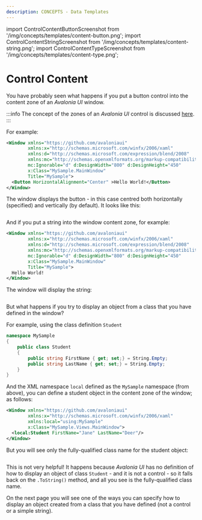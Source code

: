 ```yaml
---
description: CONCEPTS - Data Templates
---
```


import ControlContentButtonScreenshot from '/img/concepts/templates/content-button.png';
import ControlContentStringScreenshot from '/img/concepts/templates/content-string.png';
import ControlContentTypeScreenshot from '/img/concepts/templates/content-type.png';

# Control Content

You have probably seen what happens if you put a button control into the content zone of an _Avalonia UI_ window.

:::info
The concept of the zones of an _Avalonia UI_ control is discussed [here](../layout/layout-zones).
:::

For example:

```xml
<Window xmlns="https://github.com/avaloniaui"
        xmlns:x="http://schemas.microsoft.com/winfx/2006/xaml"
        xmlns:d="http://schemas.microsoft.com/expression/blend/2008"
        xmlns:mc="http://schemas.openxmlformats.org/markup-compatibility/2006"
        mc:Ignorable="d" d:DesignWidth="800" d:DesignHeight="450"
        x:Class="MySample.MainWindow"
        Title="MySample">
  <Button HorizontalAlignment="Center" >Hello World!</Button>
</Window>
```

The window displays the button - in this case centred both horizontally (specified) and vertically (by default). It looks like this:

<img src={ControlContentButtonScreenshot} alt=""/>

And if you put a string into the window content zone, for example:

```xml
<Window xmlns="https://github.com/avaloniaui"
        xmlns:x="http://schemas.microsoft.com/winfx/2006/xaml"
        xmlns:d="http://schemas.microsoft.com/expression/blend/2008"
        xmlns:mc="http://schemas.openxmlformats.org/markup-compatibility/2006"
        mc:Ignorable="d" d:DesignWidth="800" d:DesignHeight="450"
        x:Class="MySample.MainWindow"
        Title="MySample">
  Hello World!
</Window>
```

The window will display the string:

<img src={ControlContentStringScreenshot} alt=""/>

But what happens if you try to display an object from a class that you have defined in the window?

For example, using the class definition `Student`

```csharp
namespace MySample
{
    public class Student
    {
        public string FirstName { get; set;} = String.Empty;
        public string LastName { get; set;} = String.Empty;
    }
}
```

And the XML namespace `local` defined as the `MySample` namespace (from above), you can define a student object in the content zone of the window; as follows:

```xml
<Window xmlns="https://github.com/avaloniaui"
        xmlns:x="http://schemas.microsoft.com/winfx/2006/xaml"
        xmlns:local="using:MySample"
        x:Class="MySample.Views.MainWindow">
  <local:Student FirstName="Jane" LastName="Deer"/>
</Window>
```

But you will see only the fully-qualified class name for the student object:

<img src={ControlContentTypeScreenshot} alt=""/>

This is not very helpful! It happens because _Avalonia UI_ has no definition of how to display an object of class `Student` - and it is not a control - so it falls back on the `.ToString()` method, and all you see is the fully-qualified class name. 

On the next page you will see one of the ways you can specify how to display an object created from a class that you have defined (not a control or a simple string).

##
